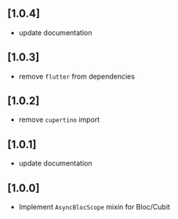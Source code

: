 ## [1.0.4]
* update documentation

## [1.0.3]
* remove `flutter` from dependencies

## [1.0.2]
* remove `cupertino` import

## [1.0.1]
* update documentation

## [1.0.0]
* Implement `AsyncBlocScope` mixin for Bloc/Cubit
